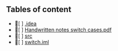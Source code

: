 ## Tables of content
- 📁[ ] [.idea](./.idea)
- 📄[ ] [Handwritten notes switch cases.pdf](./Handwritten%20notes%20switch%20cases.pdf)
- 📁[ ] [src](./src)
- 📄[ ] [switch.iml](./switch.iml)
